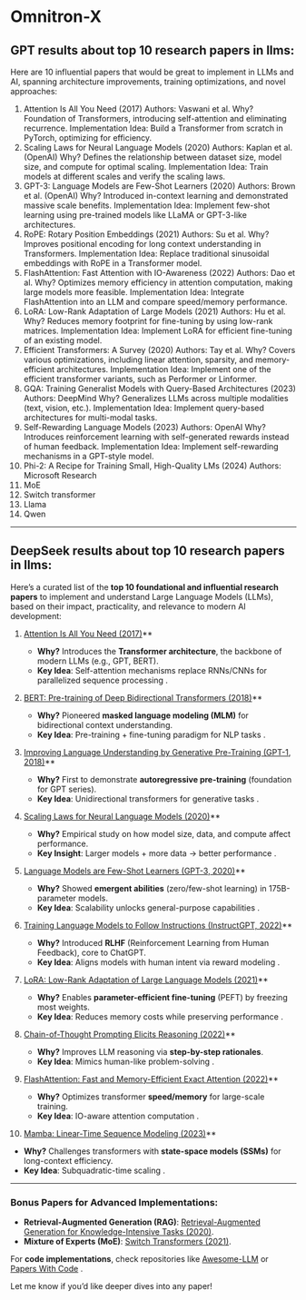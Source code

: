 # Omnitron-X 
## GPT results about top 10 research papers in llms: 

Here are 10 influential papers that would be great to implement in LLMs and AI, spanning architecture improvements, training optimizations, and novel approaches:
1. Attention Is All You Need (2017)
Authors: Vaswani et al.
Why? Foundation of Transformers, introducing self-attention and eliminating recurrence.
Implementation Idea: Build a Transformer from scratch in PyTorch, optimizing for efficiency.
2. Scaling Laws for Neural Language Models (2020)
Authors: Kaplan et al. (OpenAI)
Why? Defines the relationship between dataset size, model size, and compute for optimal scaling.
Implementation Idea: Train models at different scales and verify the scaling laws.
3. GPT-3: Language Models are Few-Shot Learners (2020)
Authors: Brown et al. (OpenAI)
Why? Introduced in-context learning and demonstrated massive scale benefits.
Implementation Idea: Implement few-shot learning using pre-trained models like LLaMA or GPT-3-like architectures.
4. RoPE: Rotary Position Embeddings (2021)
Authors: Su et al.
Why? Improves positional encoding for long context understanding in Transformers.
Implementation Idea: Replace traditional sinusoidal embeddings with RoPE in a Transformer model.
5. FlashAttention: Fast Attention with IO-Awareness (2022)
Authors: Dao et al.
Why? Optimizes memory efficiency in attention computation, making large models more feasible.
Implementation Idea: Integrate FlashAttention into an LLM and compare speed/memory performance.
6. LoRA: Low-Rank Adaptation of Large Models (2021)
Authors: Hu et al.
Why? Reduces memory footprint for fine-tuning by using low-rank matrices.
Implementation Idea: Implement LoRA for efficient fine-tuning of an existing model.
7. Efficient Transformers: A Survey (2020)
Authors: Tay et al.
Why? Covers various optimizations, including linear attention, sparsity, and memory-efficient architectures.
Implementation Idea: Implement one of the efficient transformer variants, such as Performer or Linformer.
8. GQA: Training Generalist Models with Query-Based Architectures (2023)
Authors: DeepMind
Why? Generalizes LLMs across multiple modalities (text, vision, etc.).
Implementation Idea: Implement query-based architectures for multi-modal tasks.
9. Self-Rewarding Language Models (2023)
Authors: OpenAI
Why? Introduces reinforcement learning with self-generated rewards instead of human feedback.
Implementation Idea: Implement self-rewarding mechanisms in a GPT-style model.
10. Phi-2: A Recipe for Training Small, High-Quality LMs (2024)
Authors: Microsoft Research
11. MoE
12. Switch transformer 
13. Llama
14. Qwen

---


## DeepSeek results about top 10 research papers in llms: 

Here’s a curated list of the **top 10 foundational and influential research papers** to implement and understand Large Language Models (LLMs), based on their impact, practicality, and relevance to modern AI development:  

1. [Attention Is All You Need (2017)](https://arxiv.org/abs/1706.03762)**  
   - **Why?** Introduces the **Transformer architecture**, the backbone of modern LLMs (e.g., GPT, BERT).  
   - **Key Idea**: Self-attention mechanisms replace RNNs/CNNs for parallelized sequence processing .  

2. [BERT: Pre-training of Deep Bidirectional Transformers (2018)](https://arxiv.org/abs/1810.04805)**  
   - **Why?** Pioneered **masked language modeling (MLM)** for bidirectional context understanding.  
   - **Key Idea**: Pre-training + fine-tuning paradigm for NLP tasks .  

3. [Improving Language Understanding by Generative Pre-Training (GPT-1, 2018)](https://www.semanticscholar.org/paper/Improving-Language-Understanding-by-Generative-Radford-Narasimhan/cd18800a0fe0b668a1cc19f2ec95b5003d0a5035)**  
   - **Why?** First to demonstrate **autoregressive pre-training** (foundation for GPT series).  
   - **Key Idea**: Unidirectional transformers for generative tasks .  

4. [Scaling Laws for Neural Language Models (2020)](https://arxiv.org/abs/2001.08361)**  
   - **Why?** Empirical study on how model size, data, and compute affect performance.  
   - **Key Insight**: Larger models + more data → better performance .  

5. [Language Models are Few-Shot Learners (GPT-3, 2020)](https://arxiv.org/abs/2005.14165)**  
   - **Why?** Showed **emergent abilities** (zero/few-shot learning) in 175B-parameter models.  
   - **Key Idea**: Scalability unlocks general-purpose capabilities .  
6. [Training Language Models to Follow Instructions (InstructGPT, 2022)](https://arxiv.org/abs/2203.02155)**  
   - **Why?** Introduced **RLHF** (Reinforcement Learning from Human Feedback), core to ChatGPT.  
   - **Key Idea**: Aligns models with human intent via reward modeling .  

7. [LoRA: Low-Rank Adaptation of Large Language Models (2021)](https://arxiv.org/abs/2106.09685)**  
   - **Why?** Enables **parameter-efficient fine-tuning** (PEFT) by freezing most weights.  
   - **Key Idea**: Reduces memory costs while preserving performance .  

8. [Chain-of-Thought Prompting Elicits Reasoning (2022)](https://arxiv.org/abs/2201.11903)**  
   - **Why?** Improves LLM reasoning via **step-by-step rationales**.  
   - **Key Idea**: Mimics human-like problem-solving .  
9. [FlashAttention: Fast and Memory-Efficient Exact Attention (2022)](https://arxiv.org/abs/2205.14135)**  
   - **Why?** Optimizes transformer **speed/memory** for large-scale training.  
   - **Key Idea**: IO-aware attention computation .  

10. [Mamba: Linear-Time Sequence Modeling (2023)](https://arxiv.org/abs/2312.00752)**  
   - **Why?** Challenges transformers with **state-space models (SSMs)** for long-context efficiency.  
   - **Key Idea**: Subquadratic-time scaling .  

---

### **Bonus Papers for Advanced Implementations**:  
- **Retrieval-Augmented Generation (RAG)**: [Retrieval-Augmented Generation for Knowledge-Intensive Tasks (2020)](https://arxiv.org/abs/2005.11401).  
- **Mixture of Experts (MoE)**: [Switch Transformers (2021)](https://arxiv.org/abs/2101.03961).  

For **code implementations**, check repositories like [Awesome-LLM](https://github.com/Hannibal046/Awesome-LLM)  or [Papers With Code](https://paperswithcode.com/task/large-language-model) .  

Let me know if you’d like deeper dives into any paper!

